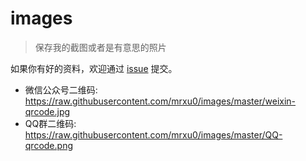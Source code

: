 # images
> 保存我的截图或者是有意思的照片

如果你有好的资料，欢迎通过 [issue](https://github.com/mrxu0/images/issues) 提交。

- 微信公众号二维码: https://raw.githubusercontent.com/mrxu0/images/master/weixin-qrcode.jpg
- QQ群二维码: https://raw.githubusercontent.com/mrxu0/images/master/QQ-qrcode.png
